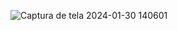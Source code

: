 ![Captura de tela 2024-01-30 140601](https://github.com/beacms/Projeto-GCOLab---IC/assets/104567167/7e2f18f3-cb3a-404c-9688-f2835e523cfe)
